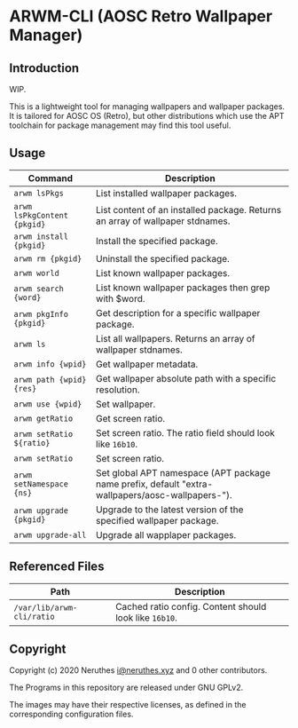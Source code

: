 # ARWM-CLI (AOSC Retro Wallpaper Manager)

## Introduction

WIP.

This is a lightweight tool for managing wallpapers and wallpaper packages.
It is tailored for AOSC OS (Retro), but other distributions which use the APT toolchain for
package management may find this tool useful.

## Usage

| Command                       | Description
| ----------------------------- | ----------------------------------------------
| `arwm lsPkgs`                 | List installed wallpaper packages.
| `arwm lsPkgContent {pkgid}`   | List content of an installed package. Returns an array of wallpaper stdnames.
| `arwm install {pkgid}`        | Install the specified package.
| `arwm rm {pkgid}`             | Uninstall the specified package.
| `arwm world`                  | List known wallpaper packages.
| `arwm search {word}`          | List known wallpaper packages then grep with $word.
| `arwm pkgInfo {pkgid}`        | Get description for a specific wallpaper package.
| `arwm ls`                     | List all wallpapers. Returns an array of wallpaper stdnames.
| `arwm info {wpid}`            | Get wallpaper metadata.
| `arwm path {wpid} {res}`      | Get wallpaper absolute path with a specific resolution.
| `arwm use {wpid}`             | Set wallpaper.
| `arwm getRatio`               | Get screen ratio.
| `arwm setRatio ${ratio}`      | Set screen ratio. The ratio field should look like `16b10`.
| `arwm setRatio`               | Set screen ratio.
| `arwm setNamespace {ns}`      | Set global APT namespace (APT package name prefix, default "extra-wallpapers/aosc-wallpapers-").
| `arwm upgrade {pkgid}`        | Upgrade to the latest version of the specified  wallpaper package.
| `arwm upgrade-all`            | Upgrade all wapplaper packages.

## Referenced Files

| Path                              | Description
| --------------------------------- | ------------------------------------------
| `/var/lib/arwm-cli/ratio`         | Cached ratio config. Content should look like `16b10`.

## Copyright

Copyright (c) 2020 Neruthes <i@neruthes.xyz> and 0 other contributors.

The Programs in this repository are released under GNU GPLv2.

The images may have their respective licenses, as defined in the corresponding configuration files.
